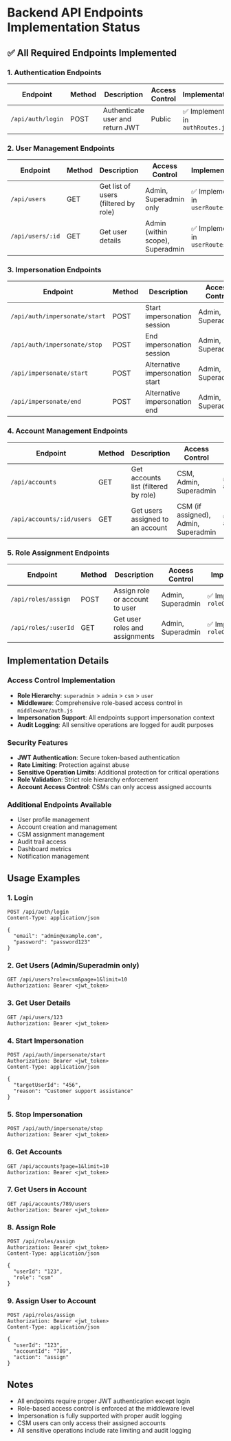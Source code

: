 # Backend API Endpoints Implementation Status

## ✅ All Required Endpoints Implemented

### 1. Authentication Endpoints
| Endpoint | Method | Description | Access Control | Implementation |
|----------|--------|-------------|----------------|----------------|
| `/api/auth/login` | POST | Authenticate user and return JWT | Public | ✅ Implemented in `authRoutes.js` |

### 2. User Management Endpoints
| Endpoint | Method | Description | Access Control | Implementation |
|----------|--------|-------------|----------------|----------------|
| `/api/users` | GET | Get list of users (filtered by role) | Admin, Superadmin only | ✅ Implemented in `userRoutes.js` |
| `/api/users/:id` | GET | Get user details | Admin (within scope), Superadmin | ✅ Implemented in `userRoutes.js` |

### 3. Impersonation Endpoints
| Endpoint | Method | Description | Access Control | Implementation |
|----------|--------|-------------|----------------|----------------|
| `/api/auth/impersonate/start` | POST | Start impersonation session | Admin, Superadmin | ✅ Implemented in `authRoutes.js` |
| `/api/auth/impersonate/stop` | POST | End impersonation session | Admin, Superadmin | ✅ Implemented in `authRoutes.js` |
| `/api/impersonate/start` | POST | Alternative impersonation start | Admin, Superadmin | ✅ Implemented in `impersonationRoutes.js` |
| `/api/impersonate/end` | POST | Alternative impersonation end | Admin, Superadmin | ✅ Implemented in `impersonationRoutes.js` |

### 4. Account Management Endpoints
| Endpoint | Method | Description | Access Control | Implementation |
|----------|--------|-------------|----------------|----------------|
| `/api/accounts` | GET | Get accounts list (filtered by role) | CSM, Admin, Superadmin | ✅ Implemented in `accountRoutes.js` |
| `/api/accounts/:id/users` | GET | Get users assigned to an account | CSM (if assigned), Admin, Superadmin | ✅ Implemented in `accountController.js` |

### 5. Role Assignment Endpoints
| Endpoint | Method | Description | Access Control | Implementation |
|----------|--------|-------------|----------------|----------------|
| `/api/roles/assign` | POST | Assign role or account to user | Admin, Superadmin | ✅ Implemented in `roleController.js` |
| `/api/roles/:userId` | GET | Get user roles and assignments | Admin, Superadmin | ✅ Implemented in `roleController.js` |

## Implementation Details

### Access Control Implementation
- **Role Hierarchy**: `superadmin` > `admin` > `csm` > `user`
- **Middleware**: Comprehensive role-based access control in `middleware/auth.js`
- **Impersonation Support**: All endpoints support impersonation context
- **Audit Logging**: All sensitive operations are logged for audit purposes

### Security Features
- **JWT Authentication**: Secure token-based authentication
- **Rate Limiting**: Protection against abuse
- **Sensitive Operation Limits**: Additional protection for critical operations
- **Role Validation**: Strict role hierarchy enforcement
- **Account Access Control**: CSMs can only access assigned accounts

### Additional Endpoints Available
- User profile management
- Account creation and management
- CSM assignment management
- Audit trail access
- Dashboard metrics
- Notification management

## Usage Examples

### 1. Login
```http
POST /api/auth/login
Content-Type: application/json

{
  "email": "admin@example.com",
  "password": "password123"
}
```

### 2. Get Users (Admin/Superadmin only)
```http
GET /api/users?role=csm&page=1&limit=10
Authorization: Bearer <jwt_token>
```

### 3. Get User Details
```http
GET /api/users/123
Authorization: Bearer <jwt_token>
```

### 4. Start Impersonation
```http
POST /api/auth/impersonate/start
Authorization: Bearer <jwt_token>
Content-Type: application/json

{
  "targetUserId": "456",
  "reason": "Customer support assistance"
}
```

### 5. Stop Impersonation
```http
POST /api/auth/impersonate/stop
Authorization: Bearer <jwt_token>
```

### 6. Get Accounts
```http
GET /api/accounts?page=1&limit=10
Authorization: Bearer <jwt_token>
```

### 7. Get Users in Account
```http
GET /api/accounts/789/users
Authorization: Bearer <jwt_token>
```

### 8. Assign Role
```http
POST /api/roles/assign
Authorization: Bearer <jwt_token>
Content-Type: application/json

{
  "userId": "123",
  "role": "csm"
}
```

### 9. Assign User to Account
```http
POST /api/roles/assign
Authorization: Bearer <jwt_token>
Content-Type: application/json

{
  "userId": "123",
  "accountId": "789",
  "action": "assign"
}
```

## Notes
- All endpoints require proper JWT authentication except login
- Role-based access control is enforced at the middleware level
- Impersonation is fully supported with proper audit logging
- CSM users can only access their assigned accounts
- All sensitive operations include rate limiting and audit logging
